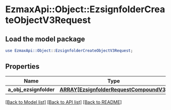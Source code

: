 # EzmaxApi::Object::EzsignfolderCreateObjectV3Request

## Load the model package
```perl
use EzmaxApi::Object::EzsignfolderCreateObjectV3Request;
```

## Properties
Name | Type | Description | Notes
------------ | ------------- | ------------- | -------------
**a_obj_ezsignfolder** | [**ARRAY[EzsignfolderRequestCompoundV3]**](EzsignfolderRequestCompoundV3.md) |  | 

[[Back to Model list]](../README.md#documentation-for-models) [[Back to API list]](../README.md#documentation-for-api-endpoints) [[Back to README]](../README.md)


